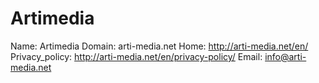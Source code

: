 
# Artimedia

Name: Artimedia
Domain: arti-media.net
Home: http://arti-media.net/en/
Privacy_policy: http://arti-media.net/en/privacy-policy/
Email: info@arti-media.net
